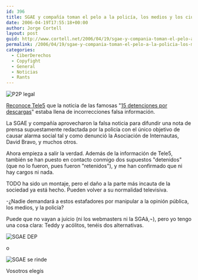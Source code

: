 ```yaml
---
id: 396
title: SGAE y compañí­a toman el pelo a la policí­a, los medios y los ciudadanos
date: 2006-04-19T17:55:18+00:00
author: Jorge Cortell
layout: post
guid: http://www.cortell.net/2006/04/19/sgae-y-compania-toman-el-pelo-a-la-policia-los-medios-y-los-ciudadanos/
permalink: /2006/04/19/sgae-y-compania-toman-el-pelo-a-la-policia-los-medios-y-los-ciudadanos/
categories:
  - CiberDerechos
  - Copyfight
  - General
  - Noticias
  - Rants
---
```

![P2P legal](http://static.flickr.com/45/127001357_812dec447b.jpg?v=0)

[Reconoce Tele5](http://www.informativos.telecinco.es/detenidos/operacion-policial/descargas-ilegales-internet/dn_23619.htm) que la noticia de las famosas "[15 detenciones por descargas](http://viernes.org/archivo/queru/2006/porque-han-sido-detenidos/)" estaba llena de incorrecciones falsa información.

La SGAE y compañí­a aprovecharon la falsa noticia para difundir una nota de prensa supuestamente redactada por la policí­a con el único objetivo de causar alarma social tal y como denunció la Asociación de Internautas, David Bravo, y muchos otros.

Ahora empieza a salir la verdad. Además de la información de Tele5, también se han puesto en contacto conmigo dos supuestos "detenidos" (que no lo fueron, pues fueron "retenidos"), y me han confirmado que ni hay cargos ni nada.

TODO ha sido un montaje, pero el daño a la parte más incauta de la sociedad ya está hecho. Pueden volver a su normalidad televisiva.

-¿Nadie demandará a estos estafadores por manipular a la opinión pública, los medios, y la policí­a?

Puede que no vayan a juicio (ni los webmasters ni la SGAâ‚¬), pero yo tengo una cosa clara: Teddy y acólitos, tenéis dos alternativas.

![SGAE DEP](http://static.flickr.com/56/127001414_c2bac93cbe.jpg?v=0)

o

![SGAE se rinde](http://static.flickr.com/47/127001350_7e7694835c.jpg?v=0)

Vosotros elegí­s
